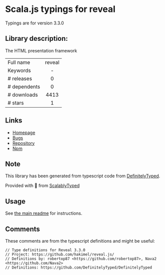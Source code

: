 
# Scala.js typings for reveal

Typings are for version 3.3.0

## Library description:
The HTML presentation framework

|                    |                 |
| ------------------ | :-------------: |
| Full name          | reveal |
| Keywords           | - |
| # releases         | 0 |
| # dependents       | 0 |
| # downloads        | 4413 |
| # stars            | 1 |

## Links
- [Homepage](https://github.com/ForbesLindesay/reveal)
- [Bugs](https://github.com/ForbesLindesay/reveal/issues)
- [Repository](https://github.com/ForbesLindesay/reveal)
- [Npm](https://www.npmjs.com/package/reveal)
    


## Note
This library has been generated from typescript code from [DefinitelyTyped](https://definitelytyped.org).

Provided with :purple_heart: from [ScalablyTyped](https://github.com/oyvindberg/ScalablyTyped)

## Usage
See [the main readme](../../readme.md) for instructions.

## Comments

These comments are from the typescript definitions and might be useful:
```
// Type definitions for Reveal 3.3.0
// Project: https://github.com/hakimel/reveal.js/
// Definitions by: robertop87 <https://github.com/robertop87>, Nava2 <https://github.com/Nava2>
// Definitions: https://github.com/DefinitelyTyped/DefinitelyTyped

```


